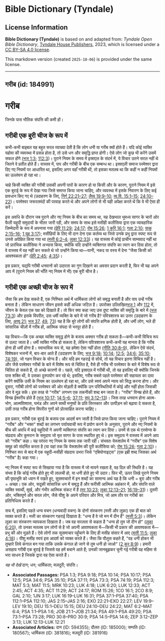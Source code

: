 # Bible Dictionary (Tyndale)

## License Information

**Bible Dictionary (Tyndale)** is based on and adapted from: _Tyndale Open Bible Dictionary_, [Tyndale House Publishers](https://tyndaleopenresources.com/), 2023, which is licensed under a [CC BY-SA 4.0 license](https://creativecommons.org/licenses/by-sa/4.0/legalcode.en).

This markdown version (created `2025-10-06`) is provided under the same license.



--------------------------------

## गरीब (id: 184991)

गरीब
====

जिनके पास भौतिक संपत्ति की कमी हों।

गरीबी एक बुरी चीज के रूप में
----------------------------

कभी\-कभी बाइबल यह बहुत सरल व्याख्या देती है कि लोग धनी या गरीब क्यों होते हैं। यदि कोई व्यक्ति यहोवा की व्यवस्था में प्रसन्न होता है, तो उसे धन और समृद्धि प्राप्त होगी। ऐसे लोग जो कुछ भी करेंगे उसमें सफल होंगे ([भज 1:3](https://ref.ly/Ps1:3); [112:3](https://ref.ly/Ps112:3))। पुराने नियम के समय में इस्राएल के संदर्भ में, ये विचार उतने सरल नहीं थे जितने वे प्रतीत होते हैं। वास्तव में, पाप और गरीबी के बीच एक सम्बन्ध था। इस्राएली समाज परमेश्वर द्वारा दिए गए नियमों पर आधारित था, इसलिए अगर वहाँ गरीबी थी, तो इसका मतलब था कि कहीं न कहीं नियमों का उल्लंघन हो रहा था।

चाहे किसी व्यक्ति की गरीबी उसकी अपनी पापों के कारण हो या किसी और के कारण, पुराने नियम में इसे एक बुराई के रूप में देखा गया जिसे समाप्त किया जाना चाहिए, और व्यवस्था में इसके निवारण के लिए कई प्रावधान किए गए थे (उदाहरण के लिए, [निर्ग 22:21–27](https://ref.ly/Exod22:21-Exod22:27); [लैव्य 19:9–10](https://ref.ly/Lev19:9-Lev19:10); [व्य.वि. 15:1–15](https://ref.ly/Deut15:1-Deut15:15); [24:10–22](https://ref.ly/Deut24:10-Deut24:22))। परमेश्वर जरूरतमंदों की परवाह करते थे और अपने लोगों से भी यही अपेक्षा करते थें कि वे भी ऐसा ही करें।

इस अवधि के दौरान जब पुराने और नए नियम के बीच का समय था, यह देखभाल भूमध्य सागर के चारों ओर फैली यहूदी समुदायों के भीतर जारी रही, और समय के साथ इसे मसीही कलीसिया द्वारा एक व्यावहारिक ज़िम्मेदारी के रूप में अपनाया गया ([प्रेरि 11:29](https://ref.ly/Acts11:29); [24:17](https://ref.ly/Acts24:17); [रोम 15:26](https://ref.ly/Rom15:26); [1 कुरि 16:1](https://ref.ly/1Cor16:1); [गला 2:10](https://ref.ly/Gal2:10); [याकू 2:15–16](https://ref.ly/Jas2:15-Jas2:16); [1 यूह 3:17](https://ref.ly/1John3:17)); मसीहियों के लिए भी दान देना एक कर्तव्य था जिसे उनके प्रभु द्वारा स्पष्ट रूप से उनसे अपेक्षित किया गया था ([मत्ती 6:2–4](https://ref.ly/Matt6:2-Matt6:4); [लूका 12:33](https://ref.ly/Luke12:33))। यह वास्तव में कोई प्राचीन साम्यवाद नहीं था जो प्रारंभिक कलीसिया ने अभ्यास किया, क्योंकि यदि उन्होंने व्यक्तिगत संपत्ति का त्याग कर दिया होता, तो वे वास्तव में वह नहीं कर सकते थे जो उन्होंने किया था—यानी, नकद या वस्त्र में देना “जैसा किसी को आवश्यकता हो” ([प्रेरि 2:45](https://ref.ly/Acts2:45); [4:35](https://ref.ly/Acts4:35))।

इस प्रकार, यद्यपि गरीबी धनवानों को उदारता का गुण दिखाने का अवसर प्रदान करती है, फिर भी यह अपने आप में (पुराने नियम की भाँति नए नियम में भी) एक बुरी चीज है।

गरीबी एक अच्छी चीज के रूप में
-----------------------------

जैसा कि हम देख सकते हैं, एक निश्चित अर्थ में धार्मिकता लोगों को समृद्ध बनाती है और पाप उन्हें गरीब बनाता है। लेकिन साधारण जीवन इससे कहीं अधिक जटिल है। उपरोक्त उल्लिखित[भज 1](https://ref.ly/Ps1:1-Ps1:6) और [112](https://ref.ly/Ps112:1-Ps112:10) में, जीवन के केवल एक पक्ष को दिखाते हैं। तो फिर क्या कहा जाए उस दुष्ट व्यक्ति की समृद्धि के बारे में ([भज 73:3](https://ref.ly/Ps73:3)) और इसके विपरीत, उस धर्मी व्यक्ति के बारे में जो गरीब है? पवित्रशास्त्र का उत्तर (उदाहरण के लिए, [अय्यू 21](https://ref.ly/Job21:1-Job21:34); [भज 37](https://ref.ly/Ps37:1-Ps37:40), [49](https://ref.ly/Ps49:1-Ps49:20), [73](https://ref.ly/Ps73:1-Ps73:28)) यह है कि बुरे लोगों की संपत्ति क्षणिक होती है, और धर्मी लोग, भले ही सांसारिक चीज़ों में गरीब हों, आत्मिक संपदा से भरपूर होते हैं।

यह विचार—कि एक अच्छा व्यक्ति समृद्ध होने के बजाय अक्सर गरीब हो सकता है—कभी\-कभी विचित्र रूप से उलट जाता है। धर्मी व्यक्ति गरीब हो सकता है, लेकिन पवित्रशास्त्र कभी\-कभी यह मानता है कि गरीब होना ही धर्मी होना है। स्वाभाविक रूप से, यह हमेशा ऐसा नहीं होता ([नीति 30:8–9](https://ref.ly/Prov30:8-Prov30:9)), लेकिन ऐसे संदर्भ, विशेषकर भजनों में, बार\-बार आते हैं (उदाहरण के लिए, [भज 9:18](https://ref.ly/Ps9:18); [10:14](https://ref.ly/Ps10:14); [12:5](https://ref.ly/Ps12:5); [34:6](https://ref.ly/Ps34:6); [35:10](https://ref.ly/Ps35:10); [74:19](https://ref.ly/Ps74:19)), जो गहन विचार के योग्य हैं। और यदि हम गहराई से सोचें, तो यह विचार इतना विचित्र नहीं है। और जैसे परमेश्वर गरीबों के बारे में विशेष रूप से चिंतित है, वैसे ही गरीब भी परमेश्वर के बारे में विशेष रूप से चिंतित हो सकते हैं, दो अच्छे कारणों से। पहले, यदि इस्राएल में गरीबी थी, तो वह इसलिए थी क्योंकि जिनके पास शक्ति थी, वे उसका दुरुपयोग कर रहे थे; इसलिए, गरीब सबसे पहले परमेश्वर की सहायता का दावा करेंगे क्योंकि उसी के नियम का उल्लंघन हो रहा था, और उसे स्वयं अपने न्याय को सिद्ध करना होगा। और दूसरा, गरीबी लोगों को परमेश्वर की ओर मोड़ती है क्योंकि उन परिस्थितियों में कोई और नहीं होता जिसकी ओर वे मुड़ सकें। इस तरह से "गरीब" लगभग एक तकनीकी शब्द बन जाता है। "गरीब" विनम्र होते हैं, और विनम्र ईश्वरीय होते हैं ([भज 10:17](https://ref.ly/Ps10:17); [14:5–6](https://ref.ly/Ps14:5-Ps14:6); [37:11](https://ref.ly/Ps37:11); [सप 3:12–13](https://ref.ly/Zeph3:12-Zeph3:13))। जिस तरह धनवान होना आत्म\-भोग, आत्मविश्वास, घमंड और अपने साथी मनुष्यों के प्रति तिरस्कार और उत्पीड़न को बढ़ावा दे सकता है, उसी तरह गरीब होना विपरीत गुणों को प्रोत्साहित करना चाहिए।

इस प्रकार, गरीबी एक बुराई के बजाय एक आदर्श बन जाती है जिसे प्राप्त किया जाना चाहिए। पुराने नियम में "गरीब" और "भक्त" शब्दों का लगभग पर्यायवाची रूप में प्रयोग करने के अनुसार, पुराने और नए नियमों के बीच की अवधि में कई यहूदियों ने अपनी व्यक्तिगत संपत्ति का त्याग कर दिया। उनमें से एक थे एस्सेन्स के संप्रदाय और कुमरान के समुदाय जो मृत सागर के पास स्थापित हुए थे। इस समुदाय ने वास्तव में अपने आप को “गरीब” कहा। यह परंपरा नए नियम के समय तक जारी रही। संभवतः येरूशलेम में “गरीब” एक विशेष समूह को संदर्भित करता है (या यहां तक कि येरूशलेम की पूरी कलीसिया को; [रोम 15:26](https://ref.ly/Rom15:26); [गला 2:10](https://ref.ly/Gal2:10))। निश्चित रूप से बाद में एक यहूदी\-मसीही संप्रदाय उभरा जिसे “एबियोनाइट्स” (एक इब्री शब्द जिसका अर्थ “गरीब” है) कहा गया।

नए नियम में स्पष्ट रूप से सिखाया गया है कि वास्तव में जो मायने रखता है, वह दिल की स्थिति है। यह संभव है कि कोई गरीब होते हुए भी लालची हो, या धनी होते हुए भी उदार। फिर भी, ऊपर लिखे पुराने नियम की पृष्ठभूमि को ध्यान में रखते हुए, सुसमाचारों में इन शब्दों का सामान्य अर्थ यह है कि धनी \= बुरा और गरीब \= अच्छा। एक ओर, सदूकी सांसारिक धन में समृद्ध हैं और फरीसी आत्मिक अहंकार में, और संपत्ति वाले व्यक्ति स्वार्थी, मूर्ख, और गंभीर आत्मिक संकट में हैं ([मर 10:23](https://ref.ly/Mark10:23); [लूका 12:13–21](https://ref.ly/Luke12:13-Luke12:21); [16:19–31](https://ref.ly/Luke16:19-Luke16:31))। दूसरी ओर, भक्तिपूर्ण और सरल लोग, जैसे यीशु के अपने परिवार और मित्र, जो आम तौर पर गरीबों का प्रतिनिधित्व करते हैं।

सच में, इसलिए पहले धन्य वचन (धन्यवादी वचन) के दोनों संस्करण (मत्ती और लूका) एक ही बात को व्यक्त करते हैं। मत्ती का संस्करण गहराई दिखाता है: "धन्य हैं वे जो मन में दीन हैं" ([मत्ती 5:3](https://ref.ly/Matt5:3))। लेकिन लूका का संस्करण व्यापकता दिखाता है। जब वह सरलता से कहता है "धन्य हो तुम जो दीन हो" ([लूका 6:20](https://ref.ly/Luke6:20)), तो उनका मतलब उन लोगों से है जो अपनी आवश्यकता में—किसी भी प्रकार की आवश्यकता में—प्रभु की ओर मुड़ते हैं। ऐसे लोगों तक सुसमाचार पहुँचाने के लिए ही मसीह संसार में आए ([मत्ती 11:5](https://ref.ly/Matt11:5); [लूका 4:18](https://ref.ly/Luke4:18))। यीशु मसीह स्वयं इस आदर्श को व्यक्त करते हैं। जैसा कि पौलुस कहते हैं, "वह धनी होकर भी तुम्हारे लिये कंगाल बन गया ताकि उसके कंगाल हो जाने से तुम धनी हो जाओ" ([2 कुर 8:9](https://ref.ly/2Cor8:9))। हमारी असहाय गरीबी एक बुराई है जिससे वह हमें बचाने आते हैं; उनकी जानबूझकर चुनी गई गरीबी वह महिमा से भरा साधन है जिसके द्वारा वह ऐसा करते हैं।

*यह भी देखें* दान; धन; धार्मिकता; मज़दूरी; संपत्ति।

* **Associated Passages:** PSA 1:3; PSA 9:18; PSA 10:14; PSA 10:17; PSA 12:5; PSA 34:6; PSA 35:10; PSA 37:11; PSA 73:3; PSA 74:19; PSA 112:3; MAT 5:3; MAT 11:5; MRK 10:23; LUK 4:18; LUK 6:20; LUK 12:33; ACT 2:45; ACT 4:35; ACT 11:29; ACT 24:17; ROM 15:26; 1CO 16:1; 2CO 8:9; GAL 2:10; 1JN 3:17; LUK 16:19–LUK 16:31; PSA 37:1–PSA 37:40; PSA 112:1–PSA 112:10; JAS 2:15–JAS 2:16; EXO 22:21–EXO 22:27; LEV 19:9–LEV 19:10; DEU 15:1–DEU 15:15; DEU 24:10–DEU 24:22; MAT 6:2–MAT 6:4; PSA 1:1–PSA 1:6; JOB 21:1–JOB 21:34; PSA 49:1–PSA 49:20; PSA 73:1–PSA 73:28; PRO 30:8–PRO 30:9; PSA 14:5–PSA 14:6; ZEP 3:12–ZEP 3:13; LUK 12:13–LUK 12:21
* **Associated Articles:** दान (ID: 594355); दौलत (ID: 185000); सम्पति  (ID: 180567); धार्मिकता  (ID: 381816); मज़दूरी (ID: 381916)

